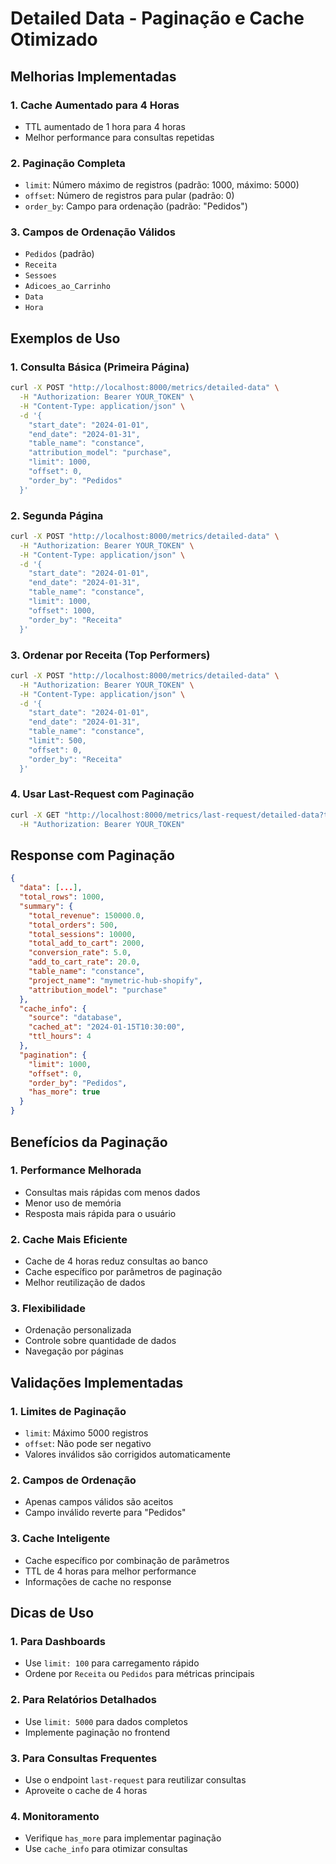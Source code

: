 # Detailed Data - Paginação e Cache Otimizado

## Melhorias Implementadas

### 1. **Cache Aumentado para 4 Horas**
- TTL aumentado de 1 hora para 4 horas
- Melhor performance para consultas repetidas

### 2. **Paginação Completa**
- `limit`: Número máximo de registros (padrão: 1000, máximo: 5000)
- `offset`: Número de registros para pular (padrão: 0)
- `order_by`: Campo para ordenação (padrão: "Pedidos")

### 3. **Campos de Ordenação Válidos**
- `Pedidos` (padrão)
- `Receita`
- `Sessoes`
- `Adicoes_ao_Carrinho`
- `Data`
- `Hora`

## Exemplos de Uso

### 1. **Consulta Básica (Primeira Página)**
```bash
curl -X POST "http://localhost:8000/metrics/detailed-data" \
  -H "Authorization: Bearer YOUR_TOKEN" \
  -H "Content-Type: application/json" \
  -d '{
    "start_date": "2024-01-01",
    "end_date": "2024-01-31",
    "table_name": "constance",
    "attribution_model": "purchase",
    "limit": 1000,
    "offset": 0,
    "order_by": "Pedidos"
  }'
```

### 2. **Segunda Página**
```bash
curl -X POST "http://localhost:8000/metrics/detailed-data" \
  -H "Authorization: Bearer YOUR_TOKEN" \
  -H "Content-Type: application/json" \
  -d '{
    "start_date": "2024-01-01",
    "end_date": "2024-01-31",
    "table_name": "constance",
    "limit": 1000,
    "offset": 1000,
    "order_by": "Receita"
  }'
```

### 3. **Ordenar por Receita (Top Performers)**
```bash
curl -X POST "http://localhost:8000/metrics/detailed-data" \
  -H "Authorization: Bearer YOUR_TOKEN" \
  -H "Content-Type: application/json" \
  -d '{
    "start_date": "2024-01-01",
    "end_date": "2024-01-31",
    "table_name": "constance",
    "limit": 500,
    "offset": 0,
    "order_by": "Receita"
  }'
```

### 4. **Usar Last-Request com Paginação**
```bash
curl -X GET "http://localhost:8000/metrics/last-request/detailed-data?table_name=constance" \
  -H "Authorization: Bearer YOUR_TOKEN"
```

## Response com Paginação

```json
{
  "data": [...],
  "total_rows": 1000,
  "summary": {
    "total_revenue": 150000.0,
    "total_orders": 500,
    "total_sessions": 10000,
    "total_add_to_cart": 2000,
    "conversion_rate": 5.0,
    "add_to_cart_rate": 20.0,
    "table_name": "constance",
    "project_name": "mymetric-hub-shopify",
    "attribution_model": "purchase"
  },
  "cache_info": {
    "source": "database",
    "cached_at": "2024-01-15T10:30:00",
    "ttl_hours": 4
  },
  "pagination": {
    "limit": 1000,
    "offset": 0,
    "order_by": "Pedidos",
    "has_more": true
  }
}
```

## Benefícios da Paginação

### 1. **Performance Melhorada**
- Consultas mais rápidas com menos dados
- Menor uso de memória
- Resposta mais rápida para o usuário

### 2. **Cache Mais Eficiente**
- Cache de 4 horas reduz consultas ao banco
- Cache específico por parâmetros de paginação
- Melhor reutilização de dados

### 3. **Flexibilidade**
- Ordenação personalizada
- Controle sobre quantidade de dados
- Navegação por páginas

## Validações Implementadas

### 1. **Limites de Paginação**
- `limit`: Máximo 5000 registros
- `offset`: Não pode ser negativo
- Valores inválidos são corrigidos automaticamente

### 2. **Campos de Ordenação**
- Apenas campos válidos são aceitos
- Campo inválido reverte para "Pedidos"

### 3. **Cache Inteligente**
- Cache específico por combinação de parâmetros
- TTL de 4 horas para melhor performance
- Informações de cache no response

## Dicas de Uso

### 1. **Para Dashboards**
- Use `limit: 100` para carregamento rápido
- Ordene por `Receita` ou `Pedidos` para métricas principais

### 2. **Para Relatórios Detalhados**
- Use `limit: 5000` para dados completos
- Implemente paginação no frontend

### 3. **Para Consultas Frequentes**
- Use o endpoint `last-request` para reutilizar consultas
- Aproveite o cache de 4 horas

### 4. **Monitoramento**
- Verifique `has_more` para implementar paginação
- Use `cache_info` para otimizar consultas 